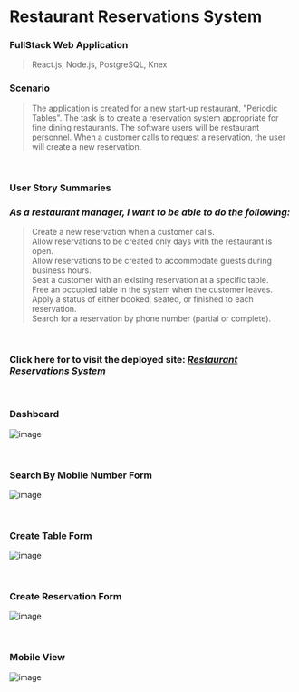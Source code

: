 # Restaurant Reservations System # 
### FullStack Web Application ###  
> React.js, Node.js, PostgreSQL,  Knex

### Scenario  
> The application is created for a new start-up restaurant, "Periodic Tables".
> The task is to create a reservation system appropriate for fine dining restaurants.
> The software users will be restaurant personnel.
> When a customer calls to request a reservation, the user will create a new reservation.
<br/>


### User Story Summaries 
### _As a restaurant manager, I want to be able to do the following:_
> Create a new reservation when a customer calls.                                                                                                                                 
> Allow reservations to be created only days with the restaurant is open.                        
> Allow reservations to be created to accommodate guests during business hours.                                                                                             
> Seat a customer with an existing reservation at a specific table.  
> Free an occupied table in the system when the customer leaves.                                                                                                     
> Apply a status of either booked, seated, or finished to each reservation.                                                                                                    
> Search for a reservation by phone number (partial or complete).                                                                                                         
<br/>

### Click here for to visit the deployed site: _[Restaurant Reservations System](https://restaurant-reservations-system.onrender.com)_
<br/>

### Dashboard
![image](https://github.com/CynthiaWeaver-Jeannine/reservation-system/assets/132491873/24f58fe1-2d5d-4e6a-bb05-0c1e947f11a8)

<br/>

### Search By Mobile Number Form
![image](https://github.com/CynthiaWeaver-Jeannine/reservation-system/assets/132491873/08199404-c77d-4eaa-b6a3-c50d9f09947d)

<br/>

### Create Table Form
![image](https://github.com/CynthiaWeaver-Jeannine/reservation-system/assets/132491873/7fc3742e-cc9a-42d7-90e8-0f4f304a856d)

<br/>



### Create Reservation Form
![image](https://github.com/CynthiaWeaver-Jeannine/reservation-system/assets/132491873/16efe9fa-33b3-494a-a832-09cad1cb707e)


<br/>

### Mobile View 
![image](https://github.com/CynthiaWeaver-Jeannine/reservation-system/assets/132491873/3aaad7bf-533f-4013-8866-95ebb6897c31)



